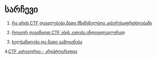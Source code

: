 # სარჩევი

1. [რა არის CTF დავალებები,მათი მნიშვნელბოა კიბერუსაფრთხოებაში](https://github.com/firelordzuka/Getting-started-with-CTF-challanges-GEO/blob/main/1.%20CTF%20%E1%83%93%E1%83%90%E1%83%95%E1%83%90%E1%83%9A%E1%83%94%E1%83%91%E1%83%94%E1%83%91%E1%83%98,%20%E1%83%9B%E1%83%90%E1%83%97%E1%83%98%20%E1%83%9B%E1%83%9C%E1%83%98%E1%83%A8%E1%83%95%E1%83%9C%E1%83%94%E1%83%9A%E1%83%9D%E1%83%91%E1%83%90%20%E1%83%99%E1%83%98%E1%83%91%E1%83%94%E1%83%A0%E1%83%A3%E1%83%A1%E1%83%90%E1%83%A4%E1%83%A0%E1%83%97%E1%83%AE%E1%83%9D%E1%83%94%E1%83%91%E1%83%90%E1%83%A8%E1%83%98)

2. [როგორ დავიწყოთ CTF ების კეთება ინდივიდუალურად](https://github.com/firelordzuka/Getting-started-with-CTF-challanges-GEO/blob/main/%E1%83%A0%E1%83%9D%E1%83%92%E1%83%9D%E1%83%A0_%E1%83%93%E1%83%90%E1%83%95%E1%83%98%E1%83%AC%E1%83%A7%E1%83%9D%E1%83%97.md)

3. [ხელსაწყოები და მათი გამოყენება](https://github.com/firelordzuka/Getting-started-with-CTF-challanges-GEO/blob/main/%22%E1%83%AE%E1%83%94%E1%83%9A%E1%83%A1%E1%83%90%E1%83%AC%E1%83%A7%E1%83%9D%E1%83%94%E1%83%91%E1%83%98%22%20%E1%83%93%E1%83%90%20%E1%83%9B%E1%83%90%E1%83%97%E1%83%98%20%E1%83%92%E1%83%90%E1%83%9B%E1%83%9D%E1%83%A7%E1%83%94%E1%83%9C%E1%83%94%E1%83%91%E1%83%90.md)

4.[CTF კატეგორია - კრიპტოგრაფია](https://github.com/firelordzuka/Getting-started-with-CTF-challanges-GEO/blob/main/CTF%20%E1%83%99%E1%83%90%E1%83%A2%E1%83%94%E1%83%92%E1%83%9D%E1%83%A0%E1%83%98%E1%83%90%20-%20%E1%83%99%E1%83%A0%E1%83%98%E1%83%9E%E1%83%A2%E1%83%9D%E1%83%92%E1%83%A0%E1%83%90%E1%83%A4%E1%83%98%E1%83%90)


